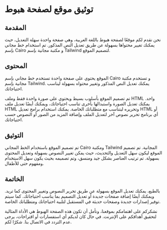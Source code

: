 # توثيق موقع لصفحة هبوط 

## المقدمة
نحن نقدم لكم موقعًا لصفحة هبوط باللغة العربية، وهي صفحة واحدة سهلة التعديل، حيث يمكنك تغيير محتواها بسهولة عن طريق تعديل النص المذكور. تم استخدام خط مجاني بإسم Cairo و مكتبة مجانية بإسم Tailwind لتصميم الموقع.

## المحتوى
الموقع يحتوي على صفحة واحدة تستخدم خط مجاني بإسم Cairo و تستخدم مكتبة مجانية بإسم Tailwind. يمكنك تعديل النص المذكور وتغيير محتواه بسهولة ليناسب احتياجاتك.

تم تصميم الموقع بأسلوب بسيط ويحتوي على صورة واحدة فقط وملف HTML واحد. يمكنك تعديل الصورة واستبدالها بأخرى تناسب احتياجاتك، ويمكنك أيضًا تعديل ملف HTML وتحريره ليتناسب مع متطلباتك الخاصة. يمكنك استخدام برامج تعديل HTML أو أي برنامج تحرير نصوص آخر لتعديل الملف وإضافة المزيد من الصور أو النصوص حسب احتياجاتك.

## التوثيق
تم تصميم الموقع باستخدام الخط المجاني Cairo ومكتبة Tailwind المجانية. تم تصميم الموقع ليكون سهل التعديل والتحديث، حيث يمكن تغيير النصوص بسهولة وتعديل المحتوى بسهولة. تم ترتيب العناصر بشكل جيد ومنسق، وتم تصميمه بحيث يكون سهل الاستخدام ومفهوم حتى للأطفال.

## الخاتمة
بالطبع، يمكنك تعديل الموقع بسهولة عن طريق تحرير النصوص وتغيير المحتوى كما تريد. ويمكنك أيضًا إضافة صفحات جديدة أو تعديل التصميم بما يناسب احتياجاتك. كما سيتم توفير إصدارات جديدة وصفحات حديثة في المستقبل لتلبية احتياجاتك ومتطلباتك الخاصة.

نشكركم على اهتمامكم بموقعنا، ونأمل أن تكون هذه الصفحة الهبوط هي الأداة المثالية لتحقيق أهدافكم على الإنترنت. في حال كان لديكم أي استفسارات أو اقتراحات، يرجى عدم التردد في الاتصال بنا. شكرًا لكم.
